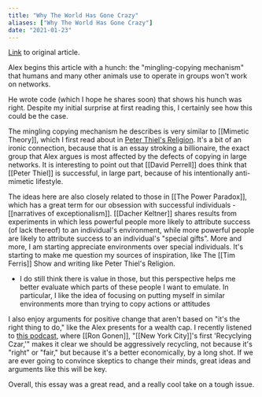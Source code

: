 ```yaml
---
title: "Why The World Has Gone Crazy"
aliases: ["Why The World Has Gone Crazy"]
date: "2021-01-23"
---
```

[Link](https://thetinkerpoint.com/2019/02/11/why-the-world-has-gone-crazy/) to original article. 

Alex begins this article with a hunch: the "mingling-copying mechanism" that humans and many other animals use to operate in groups won't work on networks. 

He wrote code (which I hope he shares soon) that shows his hunch was right. Despite my initial surprise at first reading this, I certainly see how this could be the case. 

The mingling copying mechanism he describes is very similar to [[Mimetic Theory]], which I first read about in [Peter Thiel's Religion](https://perell.com/essay/peter-thiel/). It's a bit of an ironic connection, because that is an essay stroking a billionaire, the exact group that Alex argues is most affected by the defects of copying in large networks. It is interesting to point out that [[David Perrell]] does think that [[Peter Thiel]] is successful, in large part, because of his intentionally anti-mimetic lifestyle.

The ideas here are also closely related to those in [[The Power Paradox]], which has a great term for our obsession with successful individuals - [[narratives of exceptionalism]]. [[Dacher Keltner]] shares results from experiments in which less powerful people more likely to attribute success (of lack thereof) to an individual's environment, while more powerful people are likely to attribute success to an individual's "special gifts". More and more, I am starting appreciate environments over special individuals. It's starting to make me question my sources of inspiration, like The [[Tim Ferris]] Show and writing like Peter Thiel's Religion. 
- I do still think there is value in those, but this perspective helps me better evaluate which parts of these people I want to emulate. In particular, I like the idea of focusing on putting myself in similar environments more than trying to copy actions or attitudes 

I also enjoy arguments for positive change that aren't based on "it's the right thing to do," like the Alex presents for a wealth cap. I recently listened to [this podcast](https://www.wnycstudios.org/podcasts/heresthething/episodes/waste-episode), where [[Ron Gonen]], "[[New York City]]'s first 'Recyclying Czar,'" makes it clear we should be aggressively recycling, not because it's "right" or "fair," but because it's a better economically, by a long shot. If we are ever going to convince skeptics to change their minds, great ideas and arguments like this will be key. 

Overall, this essay was a great read, and a really cool take on a tough issue. 
